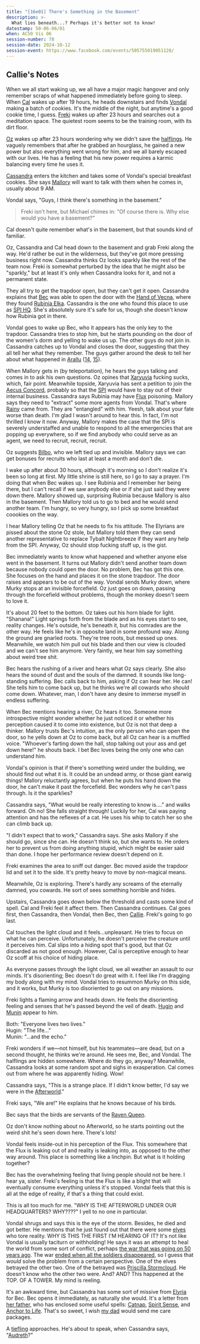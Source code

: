 ```yaml
---
title: "[16e01] There's Something in the Basement"
description: >-
  What lies beneath...? Perhaps it's better not to know!
datestamp: 50-06-06/01
when: AC50 Vis 06
session-number: 78
session-date: 2024-10-12
session-event: https://www.facebook.com/events/505755019051128/
---
```


## Callie's Notes

When we all start waking up, we all have a major magic hangover and only remember scraps of what happened immediately before going to sleep. When [Cal](../dossiers/cal) wakes up after 19 hours, he heads downstairs and finds [Vondal](../dossiers/vondal) making a batch of cookies. It's the middle of the night, but anytime's a good cookie time, I guess. [Freki](../dossiers/freki) wakes up after 23 hours and searches out a meditation space. The quietest room seems to be the training room, with its dirt floor. 

[Oz](../dossiers/oz) wakes up after 23 hours wondering why we didn't save the [halflings](../creatures/halflings). He vaguely remembers that after he grabbed an hourglass, he gained a new power but also everything went wrong for him, and we all barely escaped with our lives. He has a feeling that his new power requires a karmic balancing every time he uses it.

[Cassandra](../dossiers/cassandra) enters the kitchen and takes some of Vondal's special breakfast cookies. She says [Mallory](../dossiers/mallory) will want to talk with them when he comes in, usually about 9 AM.

Vondal says, "Guys, I think there's something in the basement."

> Freki isn't here, but Michael chimes in: "Of course there is. Why else would you have a basement?"

Cal doesn't quite remember what's in the basement, but that sounds kind of familiar.

Oz, Cassandra and Cal head down to the basement and grab Freki along the way. He'd rather be out in the wilderness, but they've got more pressing business right now. Cassandra thinks Oz looks sparkly like the rest of the team now. Freki is somewhat perturbed by the idea that he might also be "sparkly," but at least it's only when Cassandra looks for it, and not a permanent state.

They all try to get the trapdoor open, but they can't get it open. Cassandra explains that [Bec](../dossiers/bec) was able to open the door with the [Hand of Vecna](../relics/celestial-hand), where they found [Rubinia Elka](../dossiers/rubinia-elka). Cassandra is the one who found this place to use as [SPI HQ](../locales/spi-hq). She's absolutely sure it's safe for us, though she doesn't know how Rubinia got in there.

Vondal goes to wake up Bec, who it appears has the only key to the trapdoor. Cassandra tries to stop him, but he starts pounding on the door of the women's dorm and yelling to wake us up. The other guys do not join in. Cassandra catches up to Vondal and closes the door, suggesting that they all tell her what they remember. The guys gather around the desk to tell her about what happened in [Arallu](../locales/arallu) ([14](../events/case-14), [15](../events/case-15)).

When Mallory gets in (by teleportation), he hears the guys talking and comes in to ask his own questions. Oz opines that [Xaryuvia](../locales/xaryuvia) fucking sucks, which, fair point. Meanwhile topside, Xaryuvia has sent a petition to join the [Aecus Concord](../orgs/ac), probably so that the [SPI](../locales/spi) would have to stay out of their internal business. Cassandra says Rubinia may have [Flux](../locales/flux) poisoning. Mallory says they need to "extract" some more agents from Vondal. That's where [Rainy](../dossiers/rain) came from. They are "entangled" with him. Yeesh, talk about your fate worse than death. I'm glad I wasn't around to hear this. In fact, I'm not thrilled I know it now. Anyway, Mallory makes the case that the SPI is severely understaffed and unable to respond to all the emergencies that are popping up everywhere, so if we find anybody who could serve as an agent, we need to recruit, recruit, recruit.

Oz suggests [Bilbo](../dossiers/bilbo), who we left tied up and invisible. Mallory says we can get bonuses for recruits who last at least a month and don't die.

I wake up after about 30 hours, although it's morning so I don't realize it's been so long at first. My little shrine is still here, so I go to say a prayer. I'm doing that when Bec wakes up. I see Rubinia and I remember her being there, but I can't recall if we saw anybody else or if she just said they were down there. Mallory showed up, surprising Rubinia because Mallory is also in the basement. Then Mallory told us to go to bed and he would send another team. I'm hungry, so very hungry, so I pick up some breakfast coookies on the way.

I hear Mallory telling Oz that he needs to fix his attitude. The Elyrians are pissed about the stone Oz stole, but Mallory told them they can send another representative to replace Tybalt Nightbreeze if they want any help from the SPI. Anyway, Oz should stop fucking stuff up, is the gist.

Bec immediately wants to know what happened and whether anyone else went in the basement. It turns out Mallory didn't send another team down because nobody could open the door. No problem, Bec has got this one. She focuses on the hand and places it on the stone trapdoor. The door raises and appears to be out of the way. Vondal sends Murky down, where Murky stops at an invisible forcefield. Oz just goes on down, passing through the forcefield without problems, though the monkey doesn't seem to love it.

It's about 20 feet to the bottom. Oz takes out his horn blade for light. "Shanana!" Light springs forth from the blade and as his eyes start to see, reality changes. He's outside, he's beneath it, but his comrades are the other way. He feels like he's in opposite land in some profound way. Along the ground are gnarled roots. They're tree roots, but messed up ones. Meanwhile, we watch him pull out his blade and then our view is clouded and we can't see him anymore. Very faintly, we hear him say something about weird tree shit.

Bec hears the rushing of a river and hears what Oz says clearly. She also hears the sound of dust and the souls of the damned. It sounds like long-standing suffering. Bec calls back to him, asking if Oz can hear her. He can! She tells him to come back up, but he thinks we're all cowards who should come down. Whatever, man, I don't have any desire to immerse myself in endless suffering.

When Bec mentions hearing a river, Oz hears it too. Someone more introspective might wonder whether he just noticed it or whether his perception caused it to come into existence, but Oz is not that deep a thinker. Mallory trusts Bec's intuition, as the only person who can open the door, so he yells down at Oz to come back, but all Oz can hear is a muffled voice. "Whoever's farting down the hall, stop talking out your ass and get down here!" he shouts back. I bet Bec loves being the only one who can understand him. 

Vondal's opinion is that if there's something weird under the building, we should find out what it is. It could be an undead army, or those giant earwig things! Mallory reluctantly agrees, but when he puts his hand down the door, he can't make it past the forcefield. Bec wonders why he can't pass through. Is it the sparklies? 

Cassandra says, "What would be really interesting to know is...." and walks forward. Oh no! She falls straight through! Luckily for her, Cal was paying attention and has the reflexes of a cat. He uses his whip to catch her so she can climb back up.

"I didn't expect that to work," Cassandra says. She asks Mallory if she should go, since she can. He doesn't think so, but she wants to. He orders her to prevent us from doing anything stupid, which might be easier said than done. I hope her performance review doesn't depend on it.

Freki examines the area to sniff out danger. Bec moved aside the trapdoor lid and set it to the side. It's pretty heavy to move by non-magical means. 

Meanwhile, Oz is exploring. There's hardly any screams of the eternally damned, you cowards. He sort of sees something horrible and hides.

Upstairs, Cassandra goes down below the threshold and casts some kind of spell. Cal and Freki feel it affect them. Then Cassandra continues. Cal goes first, then Cassandra, then Vondal, then Bec, then [Callie](../dossiers/callie). Freki's going to go last.

Cal touches the light cloud and it feels...unpleasant. He tries to focus on what he can perceive. Unfortunately, he doesn't perceive the creature until it perceives him. Cal slips into a hiding spot that's good, but that Oz discarded as not good enough. However, Cal is perceptive enough to hear Oz scoff at his choice of hiding place.

As everyone passes through the light cloud, we all weather an assault to our minds. It's disorienting; Bec doesn't do great with it. I feel like I'm dragging my body along with my mind. Vondal tries to resummon Murky on this side, and it works, but Murky is too disoriented to go out on any missions.

Freki lights a flaming arrow and heads down. He feels the disorienting feeling and senses that he's passed beyond the veil of death. [Hugin](../dossiers/hugin) and [Munin](../dossiers/munin) appear to him.

Both: "Everyone lives two lives."  
Hugin: "The life..."  
Munin: "...and the echo."

Freki wonders if we&mdash;not himself, but his teammates&mdash;are dead, but on a second thought, he thinks we're around. He sees me, Bec, and Vondal. The halflings are hidden somewhere. Where do they go, anyway? Meanwhile, Cassandra looks at some random spot and sighs in exasperation. Cal comes out from where he was apparently hiding. Wow!

Cassandra says, "This is a strange place. If I didn't know better, I'd say we were in the [Afterworld](../locales/afterworld)."

Freki says, "We are!" He explains that he knows because of his birds.

Bec says that the birds are servants of the [Raven Queen](../dossiers/nerull).

Oz don't know nothing about no Afterworld, so he starts pointing out the weird shit he's seen down here. There's lots!

Vondal feels inside-out in his perception of the Flux. This somewhere that the Flux is leaking out of and reality is leaking into, as opposed to the other way around. This place is something like a linchpin. But what is it holding together?

Bec has the overwhelming feeling that living people should not be here. I hear ya, sister. Freki's feeling is that the Flux is like a blight that will eventually consume everything unless it's stopped. Vondal feels that this is all at the edge of reality, if that's a thing that could exist.

This is all too much for me. "WHY IS THE AFTERWORLD UNDER OUR HEADQUARTERS? WHY????" I yell to no one in particular.

Vondal shrugs and says this is the eye of the storm. Besides, he died and got better. He mentions that he just found out that there were some [elves](../creatures/elves) who tore reality. WHY IS THIS THE FIRST I'M HEARING OF IT? It's not like Vondal is usually taciturn or withholding! He says it was an attempt to heal the world from some sort of conflict, perhaps [the war that was going on 50 years ago](../events/necromachy). The war [ended when all the soldiers disappeared](../events/the-vanishing), so I guess that *would* solve the problem from a certain perspective. One of the elves betrayed the other two. One of the betrayed was [Priscilla Stormcloud](../dossiers/priscilla-stormcloud). He doesn't know who the other two were. And? AND? This happened at the TOP. OF A TOWER. My mind is reeling.

It's an awkward time, but Cassandra has some sort of missive from [Elyria](../locales/elyria) for Bec. Bec opens it immediately, as naturally she would. It's a letter from [her father](../dossiers/letharil-galere), who has enclosed some useful spells: [Catnap](https://2014.5e.tools/spells.html#catnap_xge), [Spirit Sense](../rules/spells#spirit-sense), and [Anchor to Life](../rules/spells#anchor-to-life). That's so sweet, I wish [my dad](../dossiers/rollomorphus-rockwell) would send me care packages.

A [tiefling](../creatures/tieflings) approaches. He's about to speak, when Cassandra says, "[Audreth](../dossiers/audreth)?"
